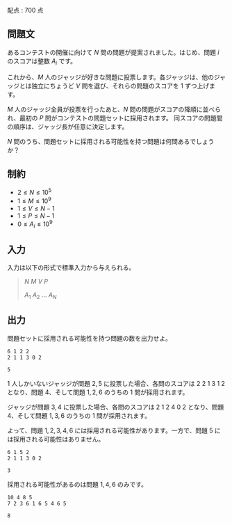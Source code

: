 配点 : $700$ 点

## 問題文

あるコンテストの開催に向けて $N$ 問の問題が提案されました。はじめ、問題 $i$ のスコアは整数 $A_i$ です。

これから、$M$ 人のジャッジが好きな問題に投票します。各ジャッジは、他のジャッジとは独立にちょうど $V$ 問を選び、それらの問題のスコアを $1$ ずつ上げます。

$M$ 人のジャッジ全員が投票を行ったあと、$N$ 問の問題がスコアの降順に並べられ、最初の $P$ 問がコンテストの問題セットに採用されます。
同スコアの問題間の順序は、ジャッジ長が任意に決定します。

$N$ 問のうち、問題セットに採用される可能性を持つ問題は何問あるでしょうか？

## 制約

- $2 \le N \le 10^5$
- $1 \le M \le 10^9$
- $1 \le V \le N - 1$
- $1 \le P \le N - 1$
- $0 \le A_i \le 10^9$

## 入力

入力は以下の形式で標準入力から与えられる。

> $N$ $M$ $V$ $P$
> 
> $A_1$ $A_2$ $...$ $A_N$

## 出力

問題セットに採用される可能性を持つ問題の数を出力せよ。

```input1
6 1 2 2
2 1 1 3 0 2
```

```output1
5
```

$1$ 人しかいないジャッジが問題 $2,5$ に投票した場合、各問のスコアは $2$ $2$ $1$ $3$ $1$ $2$ となり、問題 $4$、そして問題 $1,2,6$ のうちの $1$ 問が採用されます。

ジャッジが問題 $3,4$ に投票した場合、各問のスコアは $2$ $1$ $2$ $4$ $0$ $2$ となり、問題 $4$、そして問題 $1,3,6$ のうちの $1$ 問が採用されます。

よって、問題 $1,2,3,4,6$ には採用される可能性があります。一方で、問題 $5$ には採用される可能性はありません。

```input2
6 1 5 2
2 1 1 3 0 2
```

```output2
3
```

採用される可能性があるのは問題 $1,4,6$ のみです。

```input3
10 4 8 5
7 2 3 6 1 6 5 4 6 5
```

```output3
8
```